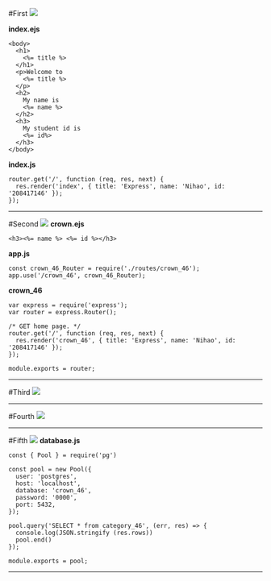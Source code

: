 #First
![](https://i.imgur.com/IFnt1Lm.png)

**index.ejs**

```
<body>
  <h1>
    <%= title %>
  </h1>
  <p>Welcome to
    <%= title %>
  </p>
  <h2>
    My name is
    <%= name %>
  </h2>
  <h3>
    My student id is
    <%= id%>
  </h3>
</body>
```

**index.js**

```
router.get('/', function (req, res, next) {
  res.render('index', { title: 'Express', name: 'Nihao', id: '208417146' });
});
```

---

#Second
![](https://i.imgur.com/zn5Dw86.png)
**crown.ejs**

```
<h3><%= name %> <%= id %></h3>
```

**app.js**

```
const crown_46_Router = require('./routes/crown_46');
app.use('/crown_46', crown_46_Router);
```

**crown_46**

```
var express = require('express');
var router = express.Router();

/* GET home page. */
router.get('/', function (req, res, next) {
  res.render('crown_46', { title: 'Express', name: 'Nihao', id: '208417146' });
});

module.exports = router;

```

---

#Third
![](https://i.imgur.com/sqv9rUn.png)

---

#Fourth
![](https://i.imgur.com/XMQEsz4.png)

---

#Fifth
![](https://i.imgur.com/AeTCeUp.png)
**database.js**

```
const { Pool } = require('pg')

const pool = new Pool({
  user: 'postgres',
  host: 'localhost',
  database: 'crown_46',
  password: '0000',
  port: 5432,
});

pool.query('SELECT * from category_46', (err, res) => {
  console.log(JSON.stringify (res.rows))
  pool.end()
});

module.exports = pool;
```

---
